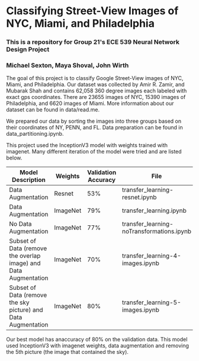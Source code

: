 # Classifying Street-View Images of NYC, Miami, and Philadelphia
### This is a repository for Group 21's ECE 539 Neural Network Design Project
### Michael Sexton, Maya Shoval, John Wirth


The goal of this project is to classify Google Street-View images of NYC, Miami, and Philadelphia. Our dataset was collected by Amir R. Zamir, and Mubarak Shah and contains 62,058 360 degree images each labeled with exact gps coordinates. There are 23655 images of NYC, 15390  images of Philadelphia, and 6620  images of Miami. More information about our dataset can be found in data/read.me.

We prepared our data by sorting the images into three groups based on their coordinates of NY, PENN, and FL. Data preparation can be found in data_partitioning.ipynb.

This project used the InceptionV3 model with weights trained with imagenet. Many different iteration of the model were tried and are listed below.

| Model Description | Weights | Validation Accuracy | File |
|-------------------|---------|---------------------|------|
| Data Augmentation | Resnet | 53% | transfer_learning-resnet.ipynb |
| Data Augmentation | ImageNet | 79% | transfer_learning.ipynb |
| No Data Augmentation | ImageNet | 77% | transfer_learning-noTransformations.ipynb |
| Subset of Data (remove the overlap image) and Data Augmentation | ImageNet | 70% |transfer_learning-4-images.ipynb |
| Subset of Data (remove the sky picture) and Data Augmentation | ImageNet | 80% | transfer_learning-5-images.ipynb |

Our best model has anaccuracy of 80% on the validation data. This model used InceptionV3 with imagenet weights, data augmentation and removing the 5th picture (the image that contained the sky).
